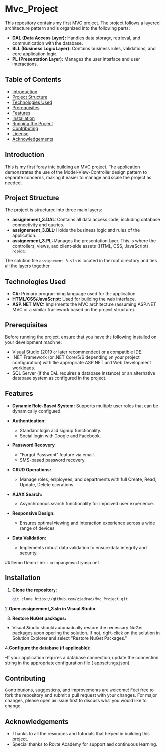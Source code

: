 # Mvc_Project

This repository contains my first MVC project. The project follows a layered architecture pattern and is organized into the following parts:

- **DAL (Data Access Layer):** Handles data storage, retrieval, and communication with the database.
- **BLL (Business Logic Layer):** Contains business rules, validations, and core application logic.
- **PL (Presentation Layer):** Manages the user interface and user interactions.

## Table of Contents

- [Introduction](#introduction)
- [Project Structure](#project-structure)
- [Technologies Used](#technologies-used)
- [Prerequisites](#prerequisites)
- [Features](#Features)
- [Installation](#installation)
- [Running the Project](#running-the-project)
- [Contributing](#contributing)
- [License](#license)
- [Acknowledgements](#acknowledgements)

## Introduction

This is my first foray into building an MVC project. The application demonstrates the use of the Model-View-Controller design pattern to separate concerns, making it easier to manage and scale the project as needed.

## Project Structure

The project is structured into three main layers:

- **assignement_3.DAL:** Contains all data access code, including database connectivity and queries.
- **assignement_3.BLL:** Holds the business logic and rules of the application.
- **assignement_3.PL:** Manages the presentation layer. This is where the controllers, views, and client-side assets (HTML, CSS, JavaScript) reside.

The solution file `assignement_3.sln` is located in the root directory and ties all the layers together.

## Technologies Used

- **C#:** Primary programming language used for the application.
- **HTML/CSS/JavaScript:** Used for building the web interface.
- **ASP.NET MVC:** Implements the MVC architecture (assuming ASP.NET MVC or a similar framework based on the project structure).

## Prerequisites

Before running the project, ensure that you have the following installed on your development machine:

- [Visual Studio](https://visualstudio.microsoft.com/) (2019 or later recommended) or a compatible IDE.
- .NET Framework (or .NET Core/5/6 depending on your project configuration) with the appropriate ASP.NET and Web Development workloads.
- SQL Server (if the DAL requires a database instance) or an alternative database system as configured in the project.

## Features

- **Dynamic Role-Based System:** Supports multiple user roles that can be dynamically configured.
- **Authentication:** 
  - Standard login and signup functionality.
  - Social login with Google and Facebook.
- **Password Recovery:** 
  - "Forgot Password" feature via email.
  - SMS-based password recovery.
- **CRUD Operations:** 
  - Manage roles, employees, and departments with full Create, Read, Update, Delete operations.
- **AJAX Search:** 
  - Asynchronous search functionality for improved user experience.
- **Responsive Design:** 
  - Ensures optimal viewing and interaction experience across a wide range of devices.

- **Data Validation:** 
  - Implements robust data validation to ensure data integrity and security.


##Demo
Demo Link : 	companymvc.tryasp.net

## Installation

1. **Clone the repository:**

   ```bash
   git clone https://github.com/ziadrad/Mvc_Project.git


2.**Open assignement_3.sln in Visual Studio.**

3. **Restore NuGet packages:**

- Visual Studio should automatically restore the necessary NuGet packages upon opening the solution. If not, right-click on the solution in Solution Explorer and select "Restore NuGet Packages."

4.**Configure the database (if applicable):**

-If your application requires a database connection, update the connection string in the appropriate configuration file ( appsettings.json).

## Contributing

Contributions, suggestions, and improvements are welcome! Feel free to fork the repository and submit a pull request with your changes. For major changes, please open an issue first to discuss what you would like to change.



## Acknowledgements

- Thanks to all the resources and tutorials that helped in building this project.
- Special thanks to Route Academy for support and continuous learning.
